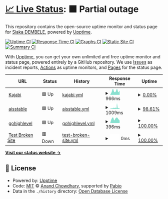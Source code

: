 # [📈 Live Status](https://demo.upptime.js.org): <!--live status--> **🟧 Partial outage**

This repository contains the open-source uptime monitor and status page for [Siaka DEMBELE](https://demo.upptime.js.org), powered by [Upptime](https://github.com/upptime/upptime).

[![Uptime CI](https://github.com/dev-sidem/status-pages/workflows/Uptime%20CI/badge.svg)](https://github.com/dev-sidem/status-pages/actions?query=workflow%3A%22Uptime+CI%22)
[![Response Time CI](https://github.com/dev-sidem/status-pages/workflows/Response%20Time%20CI/badge.svg)](https://github.com/dev-sidem/status-pages/actions?query=workflow%3A%22Response+Time+CI%22)
[![Graphs CI](https://github.com/dev-sidem/status-pages/workflows/Graphs%20CI/badge.svg)](https://github.com/dev-sidem/status-pages/actions?query=workflow%3A%22Graphs+CI%22)
[![Static Site CI](https://github.com/dev-sidem/status-pages/workflows/Static%20Site%20CI/badge.svg)](https://github.com/dev-sidem/status-pages/actions?query=workflow%3A%22Static+Site+CI%22)
[![Summary CI](https://github.com/dev-sidem/status-pages/workflows/Summary%20CI/badge.svg)](https://github.com/dev-sidem/status-pages/actions?query=workflow%3A%22Summary+CI%22)

With [Upptime](https://upptime.js.org), you can get your own unlimited and free uptime monitor and status page, powered entirely by a GitHub repository. We use [Issues](https://github.com/dev-sidem/status-pages/issues) as incident reports, [Actions](https://github.com/dev-sidem/status-pages/actions) as uptime monitors, and [Pages](https://demo.upptime.js.org) for the status page.

<!--start: status pages-->
<!-- This summary is generated by Upptime (https://github.com/upptime/upptime) -->
<!-- Do not edit this manually, your changes will be overwritten -->
<!-- prettier-ignore -->
| URL | Status | History | Response Time | Uptime |
| --- | ------ | ------- | ------------- | ------ |
| <img alt="" src="https://icons.duckduckgo.com/ip3/myinnercircle.yannicktchoum.com.ico" height="13"> [Kajabi](https://myinnercircle.yannicktchoum.com/) | 🟩 Up | [kajabi.yml](https://github.com/dev-sidem/status-pages/commits/HEAD/history/kajabi.yml) | <details><summary><img alt="Response time graph" src="./graphs/kajabi/response-time-week.png" height="20"> 966ms</summary><br><a href="https://demo.upptime.js.org/history/kajabi"><img alt="Response time 1022" src="https://img.shields.io/endpoint?url=https%3A%2F%2Fraw.githubusercontent.com%2Fdev-sidem%2Fstatus-pages%2FHEAD%2Fapi%2Fkajabi%2Fresponse-time.json"></a><br><a href="https://demo.upptime.js.org/history/kajabi"><img alt="24-hour response time 1045" src="https://img.shields.io/endpoint?url=https%3A%2F%2Fraw.githubusercontent.com%2Fdev-sidem%2Fstatus-pages%2FHEAD%2Fapi%2Fkajabi%2Fresponse-time-day.json"></a><br><a href="https://demo.upptime.js.org/history/kajabi"><img alt="7-day response time 966" src="https://img.shields.io/endpoint?url=https%3A%2F%2Fraw.githubusercontent.com%2Fdev-sidem%2Fstatus-pages%2FHEAD%2Fapi%2Fkajabi%2Fresponse-time-week.json"></a><br><a href="https://demo.upptime.js.org/history/kajabi"><img alt="30-day response time 754" src="https://img.shields.io/endpoint?url=https%3A%2F%2Fraw.githubusercontent.com%2Fdev-sidem%2Fstatus-pages%2FHEAD%2Fapi%2Fkajabi%2Fresponse-time-month.json"></a><br><a href="https://demo.upptime.js.org/history/kajabi"><img alt="1-year response time 1022" src="https://img.shields.io/endpoint?url=https%3A%2F%2Fraw.githubusercontent.com%2Fdev-sidem%2Fstatus-pages%2FHEAD%2Fapi%2Fkajabi%2Fresponse-time-year.json"></a></details> | <details><summary><a href="https://demo.upptime.js.org/history/kajabi">0.00%</a></summary><a href="https://demo.upptime.js.org/history/kajabi"><img alt="All-time uptime 36.60%" src="https://img.shields.io/endpoint?url=https%3A%2F%2Fraw.githubusercontent.com%2Fdev-sidem%2Fstatus-pages%2FHEAD%2Fapi%2Fkajabi%2Fuptime.json"></a><br><a href="https://demo.upptime.js.org/history/kajabi"><img alt="24-hour uptime 0.00%" src="https://img.shields.io/endpoint?url=https%3A%2F%2Fraw.githubusercontent.com%2Fdev-sidem%2Fstatus-pages%2FHEAD%2Fapi%2Fkajabi%2Fuptime-day.json"></a><br><a href="https://demo.upptime.js.org/history/kajabi"><img alt="7-day uptime 0.00%" src="https://img.shields.io/endpoint?url=https%3A%2F%2Fraw.githubusercontent.com%2Fdev-sidem%2Fstatus-pages%2FHEAD%2Fapi%2Fkajabi%2Fuptime-week.json"></a><br><a href="https://demo.upptime.js.org/history/kajabi"><img alt="30-day uptime 0.00%" src="https://img.shields.io/endpoint?url=https%3A%2F%2Fraw.githubusercontent.com%2Fdev-sidem%2Fstatus-pages%2FHEAD%2Fapi%2Fkajabi%2Fuptime-month.json"></a><br><a href="https://demo.upptime.js.org/history/kajabi"><img alt="1-year uptime 36.60%" src="https://img.shields.io/endpoint?url=https%3A%2F%2Fraw.githubusercontent.com%2Fdev-sidem%2Fstatus-pages%2FHEAD%2Fapi%2Fkajabi%2Fuptime-year.json"></a></details>
| <img alt="" src="https://icons.duckduckgo.com/ip3/mka.thetchoum.com.ico" height="13"> [aisstable](https://mka.thetchoum.com/) | 🟩 Up | [aisstable.yml](https://github.com/dev-sidem/status-pages/commits/HEAD/history/aisstable.yml) | <details><summary><img alt="Response time graph" src="./graphs/aisstable/response-time-week.png" height="20"> 1009ms</summary><br><a href="https://demo.upptime.js.org/history/aisstable"><img alt="Response time 678" src="https://img.shields.io/endpoint?url=https%3A%2F%2Fraw.githubusercontent.com%2Fdev-sidem%2Fstatus-pages%2FHEAD%2Fapi%2Faisstable%2Fresponse-time.json"></a><br><a href="https://demo.upptime.js.org/history/aisstable"><img alt="24-hour response time 682" src="https://img.shields.io/endpoint?url=https%3A%2F%2Fraw.githubusercontent.com%2Fdev-sidem%2Fstatus-pages%2FHEAD%2Fapi%2Faisstable%2Fresponse-time-day.json"></a><br><a href="https://demo.upptime.js.org/history/aisstable"><img alt="7-day response time 1009" src="https://img.shields.io/endpoint?url=https%3A%2F%2Fraw.githubusercontent.com%2Fdev-sidem%2Fstatus-pages%2FHEAD%2Fapi%2Faisstable%2Fresponse-time-week.json"></a><br><a href="https://demo.upptime.js.org/history/aisstable"><img alt="30-day response time 784" src="https://img.shields.io/endpoint?url=https%3A%2F%2Fraw.githubusercontent.com%2Fdev-sidem%2Fstatus-pages%2FHEAD%2Fapi%2Faisstable%2Fresponse-time-month.json"></a><br><a href="https://demo.upptime.js.org/history/aisstable"><img alt="1-year response time 678" src="https://img.shields.io/endpoint?url=https%3A%2F%2Fraw.githubusercontent.com%2Fdev-sidem%2Fstatus-pages%2FHEAD%2Fapi%2Faisstable%2Fresponse-time-year.json"></a></details> | <details><summary><a href="https://demo.upptime.js.org/history/aisstable">98.61%</a></summary><a href="https://demo.upptime.js.org/history/aisstable"><img alt="All-time uptime 99.84%" src="https://img.shields.io/endpoint?url=https%3A%2F%2Fraw.githubusercontent.com%2Fdev-sidem%2Fstatus-pages%2FHEAD%2Fapi%2Faisstable%2Fuptime.json"></a><br><a href="https://demo.upptime.js.org/history/aisstable"><img alt="24-hour uptime 96.88%" src="https://img.shields.io/endpoint?url=https%3A%2F%2Fraw.githubusercontent.com%2Fdev-sidem%2Fstatus-pages%2FHEAD%2Fapi%2Faisstable%2Fuptime-day.json"></a><br><a href="https://demo.upptime.js.org/history/aisstable"><img alt="7-day uptime 98.61%" src="https://img.shields.io/endpoint?url=https%3A%2F%2Fraw.githubusercontent.com%2Fdev-sidem%2Fstatus-pages%2FHEAD%2Fapi%2Faisstable%2Fuptime-week.json"></a><br><a href="https://demo.upptime.js.org/history/aisstable"><img alt="30-day uptime 99.65%" src="https://img.shields.io/endpoint?url=https%3A%2F%2Fraw.githubusercontent.com%2Fdev-sidem%2Fstatus-pages%2FHEAD%2Fapi%2Faisstable%2Fuptime-month.json"></a><br><a href="https://demo.upptime.js.org/history/aisstable"><img alt="1-year uptime 99.84%" src="https://img.shields.io/endpoint?url=https%3A%2F%2Fraw.githubusercontent.com%2Fdev-sidem%2Fstatus-pages%2FHEAD%2Fapi%2Faisstable%2Fuptime-year.json"></a></details>
| <img alt="" src="https://icons.duckduckgo.com/ip3/app.thetchoum.com.ico" height="13"> [gohighlevel](https://app.thetchoum.com/) | 🟩 Up | [gohighlevel.yml](https://github.com/dev-sidem/status-pages/commits/HEAD/history/gohighlevel.yml) | <details><summary><img alt="Response time graph" src="./graphs/gohighlevel/response-time-week.png" height="20"> 396ms</summary><br><a href="https://demo.upptime.js.org/history/gohighlevel"><img alt="Response time 505" src="https://img.shields.io/endpoint?url=https%3A%2F%2Fraw.githubusercontent.com%2Fdev-sidem%2Fstatus-pages%2FHEAD%2Fapi%2Fgohighlevel%2Fresponse-time.json"></a><br><a href="https://demo.upptime.js.org/history/gohighlevel"><img alt="24-hour response time 239" src="https://img.shields.io/endpoint?url=https%3A%2F%2Fraw.githubusercontent.com%2Fdev-sidem%2Fstatus-pages%2FHEAD%2Fapi%2Fgohighlevel%2Fresponse-time-day.json"></a><br><a href="https://demo.upptime.js.org/history/gohighlevel"><img alt="7-day response time 396" src="https://img.shields.io/endpoint?url=https%3A%2F%2Fraw.githubusercontent.com%2Fdev-sidem%2Fstatus-pages%2FHEAD%2Fapi%2Fgohighlevel%2Fresponse-time-week.json"></a><br><a href="https://demo.upptime.js.org/history/gohighlevel"><img alt="30-day response time 329" src="https://img.shields.io/endpoint?url=https%3A%2F%2Fraw.githubusercontent.com%2Fdev-sidem%2Fstatus-pages%2FHEAD%2Fapi%2Fgohighlevel%2Fresponse-time-month.json"></a><br><a href="https://demo.upptime.js.org/history/gohighlevel"><img alt="1-year response time 505" src="https://img.shields.io/endpoint?url=https%3A%2F%2Fraw.githubusercontent.com%2Fdev-sidem%2Fstatus-pages%2FHEAD%2Fapi%2Fgohighlevel%2Fresponse-time-year.json"></a></details> | <details><summary><a href="https://demo.upptime.js.org/history/gohighlevel">100.00%</a></summary><a href="https://demo.upptime.js.org/history/gohighlevel"><img alt="All-time uptime 99.95%" src="https://img.shields.io/endpoint?url=https%3A%2F%2Fraw.githubusercontent.com%2Fdev-sidem%2Fstatus-pages%2FHEAD%2Fapi%2Fgohighlevel%2Fuptime.json"></a><br><a href="https://demo.upptime.js.org/history/gohighlevel"><img alt="24-hour uptime 100.00%" src="https://img.shields.io/endpoint?url=https%3A%2F%2Fraw.githubusercontent.com%2Fdev-sidem%2Fstatus-pages%2FHEAD%2Fapi%2Fgohighlevel%2Fuptime-day.json"></a><br><a href="https://demo.upptime.js.org/history/gohighlevel"><img alt="7-day uptime 100.00%" src="https://img.shields.io/endpoint?url=https%3A%2F%2Fraw.githubusercontent.com%2Fdev-sidem%2Fstatus-pages%2FHEAD%2Fapi%2Fgohighlevel%2Fuptime-week.json"></a><br><a href="https://demo.upptime.js.org/history/gohighlevel"><img alt="30-day uptime 100.00%" src="https://img.shields.io/endpoint?url=https%3A%2F%2Fraw.githubusercontent.com%2Fdev-sidem%2Fstatus-pages%2FHEAD%2Fapi%2Fgohighlevel%2Fuptime-month.json"></a><br><a href="https://demo.upptime.js.org/history/gohighlevel"><img alt="1-year uptime 99.95%" src="https://img.shields.io/endpoint?url=https%3A%2F%2Fraw.githubusercontent.com%2Fdev-sidem%2Fstatus-pages%2FHEAD%2Fapi%2Fgohighlevel%2Fuptime-year.json"></a></details>
| <img alt="" src="https://icons.duckduckgo.com/ip3/thissitedoesnotexist.koj.co.ico" height="13"> [Test Broken Site](https://thissitedoesnotexist.koj.co) | 🟥 Down | [test-broken-site.yml](https://github.com/dev-sidem/status-pages/commits/HEAD/history/test-broken-site.yml) | <details><summary><img alt="Response time graph" src="./graphs/test-broken-site/response-time-week.png" height="20"> 0ms</summary><br><a href="https://demo.upptime.js.org/history/test-broken-site"><img alt="Response time 0" src="https://img.shields.io/endpoint?url=https%3A%2F%2Fraw.githubusercontent.com%2Fdev-sidem%2Fstatus-pages%2FHEAD%2Fapi%2Ftest-broken-site%2Fresponse-time.json"></a><br><a href="https://demo.upptime.js.org/history/test-broken-site"><img alt="24-hour response time 0" src="https://img.shields.io/endpoint?url=https%3A%2F%2Fraw.githubusercontent.com%2Fdev-sidem%2Fstatus-pages%2FHEAD%2Fapi%2Ftest-broken-site%2Fresponse-time-day.json"></a><br><a href="https://demo.upptime.js.org/history/test-broken-site"><img alt="7-day response time 0" src="https://img.shields.io/endpoint?url=https%3A%2F%2Fraw.githubusercontent.com%2Fdev-sidem%2Fstatus-pages%2FHEAD%2Fapi%2Ftest-broken-site%2Fresponse-time-week.json"></a><br><a href="https://demo.upptime.js.org/history/test-broken-site"><img alt="30-day response time 0" src="https://img.shields.io/endpoint?url=https%3A%2F%2Fraw.githubusercontent.com%2Fdev-sidem%2Fstatus-pages%2FHEAD%2Fapi%2Ftest-broken-site%2Fresponse-time-month.json"></a><br><a href="https://demo.upptime.js.org/history/test-broken-site"><img alt="1-year response time 0" src="https://img.shields.io/endpoint?url=https%3A%2F%2Fraw.githubusercontent.com%2Fdev-sidem%2Fstatus-pages%2FHEAD%2Fapi%2Ftest-broken-site%2Fresponse-time-year.json"></a></details> | <details><summary><a href="https://demo.upptime.js.org/history/test-broken-site">100.00%</a></summary><a href="https://demo.upptime.js.org/history/test-broken-site"><img alt="All-time uptime 100.00%" src="https://img.shields.io/endpoint?url=https%3A%2F%2Fraw.githubusercontent.com%2Fdev-sidem%2Fstatus-pages%2FHEAD%2Fapi%2Ftest-broken-site%2Fuptime.json"></a><br><a href="https://demo.upptime.js.org/history/test-broken-site"><img alt="24-hour uptime 100.00%" src="https://img.shields.io/endpoint?url=https%3A%2F%2Fraw.githubusercontent.com%2Fdev-sidem%2Fstatus-pages%2FHEAD%2Fapi%2Ftest-broken-site%2Fuptime-day.json"></a><br><a href="https://demo.upptime.js.org/history/test-broken-site"><img alt="7-day uptime 100.00%" src="https://img.shields.io/endpoint?url=https%3A%2F%2Fraw.githubusercontent.com%2Fdev-sidem%2Fstatus-pages%2FHEAD%2Fapi%2Ftest-broken-site%2Fuptime-week.json"></a><br><a href="https://demo.upptime.js.org/history/test-broken-site"><img alt="30-day uptime 100.00%" src="https://img.shields.io/endpoint?url=https%3A%2F%2Fraw.githubusercontent.com%2Fdev-sidem%2Fstatus-pages%2FHEAD%2Fapi%2Ftest-broken-site%2Fuptime-month.json"></a><br><a href="https://demo.upptime.js.org/history/test-broken-site"><img alt="1-year uptime 100.00%" src="https://img.shields.io/endpoint?url=https%3A%2F%2Fraw.githubusercontent.com%2Fdev-sidem%2Fstatus-pages%2FHEAD%2Fapi%2Ftest-broken-site%2Fuptime-year.json"></a></details>

<!--end: status pages-->

[**Visit our status website →**](https://demo.upptime.js.org)

## 📄 License

- Powered by: [Upptime](https://github.com/upptime/upptime)
- Code: [MIT](./LICENSE) © [Anand Chowdhary](https://anandchowdhary.com), supported by [Pabio](https://pabio.com)
- Data in the `./history` directory: [Open Database License](https://opendatacommons.org/licenses/odbl/1-0/)
